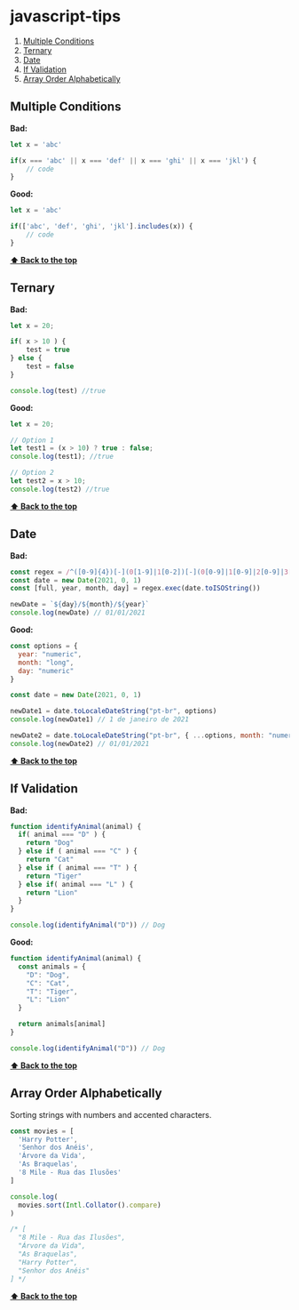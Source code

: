 # javascript-tips

1. [Multiple Conditions](#multiple-conditions)
2. [Ternary](#ternary)
3. [Date](#date)
4. [If Validation](#if-validation)
5. [Array Order Alphabetically](#array-order-alphabetically)

## **Multiple Conditions**

**Bad:**

```javascript
let x = 'abc'

if(x === 'abc' || x === 'def' || x === 'ghi' || x === 'jkl') {
    // code
}
```

**Good:**

```javascript
let x = 'abc'

if(['abc', 'def', 'ghi', 'jkl'].includes(x)) {
    // code
}
```

**[⬆ Back to the top](#javascript-tips)**

## **Ternary**

**Bad:**

```javascript
let x = 20;

if( x > 10 ) {
    test = true
} else {
    test = false
}

console.log(test) //true
```

**Good:**

```javascript
let x = 20;

// Option 1
let test1 = (x > 10) ? true : false;
console.log(test1); //true

// Option 2
let test2 = x > 10;
console.log(test2) //true
```

**[⬆ Back to the top](#javascript-tips)**

## **Date**

**Bad:**

```javascript
const regex = /^([0-9]{4})[-](0[1-9]|1[0-2])[-](0[0-9]|1[0-9]|2[0-9]|3[0-1])/
const date = new Date(2021, 0, 1)
const [full, year, month, day] = regex.exec(date.toISOString())

newDate = `${day}/${month}/${year}`
console.log(newDate) // 01/01/2021
```

**Good:**

```javascript
const options = {
  year: "numeric",
  month: "long",
  day: "numeric"
}

const date = new Date(2021, 0, 1)

newDate1 = date.toLocaleDateString("pt-br", options)
console.log(newDate1) // 1 de janeiro de 2021

newDate2 = date.toLocaleDateString("pt-br", { ...options, month: "numeric"})
console.log(newDate2) // 01/01/2021
```

**[⬆ Back to the top](#javascript-tips)**

## **If Validation**

**Bad:**

```javascript
function identifyAnimal(animal) {
  if( animal === "D" ) {
    return "Dog"
  } else if ( animal === "C" ) {
    return "Cat"
  } else if ( animal === "T" ) {
    return "Tiger"
  } else if( animal === "L" ) {
    return "Lion"
  }
}

console.log(identifyAnimal("D")) // Dog
```

**Good:**

```javascript
function identifyAnimal(animal) {
  const animals = {
    "D": "Dog",
    "C": "Cat",
    "T": "Tiger",
    "L": "Lion"
  }

  return animals[animal]
}

console.log(identifyAnimal("D")) // Dog
```

**[⬆ Back to the top](#javascript-tips)**

## **Array Order Alphabetically**
Sorting strings with numbers and accented characters.

```javascript
const movies = [
  'Harry Potter',
  'Senhor dos Anéis',
  'Árvore da Vida',
  'As Braquelas',
  '8 Mile - Rua das Ilusões'
]

console.log(
  movies.sort(Intl.Collator().compare)
)

/* [
  "8 Mile - Rua das Ilusões",
  "Árvore da Vida",
  "As Braquelas",
  "Harry Potter",
  "Senhor dos Anéis"
] */
```

**[⬆ Back to the top](#javascript-tips)**